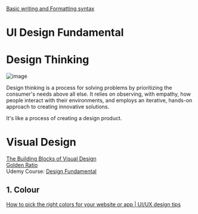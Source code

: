 [Basic writing and Formatting syntax](https://docs.github.com/en/get-started/writing-on-github/getting-started-with-writing-and-formatting-on-github/basic-writing-and-formatting-syntax)  
  
  # UI Design Fundamental

# Design Thinking  
![image](https://user-images.githubusercontent.com/79734730/187831954-f5ff893e-4d32-4275-970b-f3be8378d33f.png)  

Design thinking is a process for solving problems by prioritizing the consumer's needs above all else. It relies on observing, with empathy, how people interact with their environments, and employs an iterative, hands-on approach to creating innovative solutions.  
  
It's like a process of creating a design product.  

#  Visual Design  
[The Building Blocks of Visual Design](https://www.interaction-design.org/literature/article/the-building-blocks-of-visual-design#:~:text=its%20operating%20systems.-,Principles%20of%20Design,together%20for%20the%20best%20results.)  
[Golden Ratio](https://blog.prototypr.io/golden-ratio-what-it-is-and-why-should-you-use-it-in-design-7c3f43bcf98)  
Udemy Course: [Design Fundamental](https://www.udemy.com/course/uxdevelopment/learn/lecture/30293374?start=90#overview)  
  
## 1. Colour  
[How to pick the right colors for your website or app | UI/UX design tips](https://www.youtube.com/watch?v=ewRYw4pnKQU)  
  
